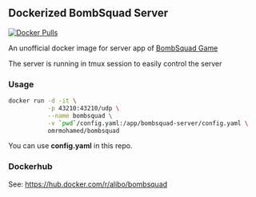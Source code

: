 ## Dockerized BombSquad Server

[![Docker Pulls](https://img.shields.io/docker/pulls/alibo/bombsquad?style=flat-square)](https://hub.docker.com/r/omrmohamed/bombsquad)

An unofficial docker image for server app of [BombSquad Game](https://www.froemling.net/apps/bombsquad)

The server is running in tmux session to easily control the server


### Usage


```bash
docker run -d -it \
           -p 43210:43210/udp \
           --name bombsquad \
           -v `pwd`/config.yaml:/app/bombsquad-server/config.yaml \
           omrmohamed/bombsquad
```

You can use **config.yaml** in this repo. 



### Dockerhub

See: https://hub.docker.com/r/alibo/bombsquad
